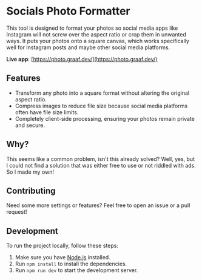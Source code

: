 # Socials Photo Formatter
This tool is designed to format your photos so social media apps like Instagram will not screw over the aspect ratio or crop them in unwanted ways.
It puts your photos onto a square canvas, which works specifically well for Instagram posts and maybe other social media platforms.

**Live app**: [https://photo.graaf.dev/](https://photo.graaf.dev/)

## Features
- Transform any photo into a square format without altering the original aspect ratio.
- Compress images to reduce file size because social media platforms often have file size limits.
- Completely client-side processing, ensuring your photos remain private and secure.

## Why?
This seems like a common problem, isn't this already solved? Well, yes, but I could not find a solution that was either free to use or not riddled with ads. So I made my own!

## Contributing
Need some more settings or features? Feel free to open an issue or a pull request!

## Development
To run the project locally, follow these steps:

1. Make sure you have [Node.js](https://nodejs.org/) installed.
2. Run `npm install` to install the dependencies.
3. Run `npm run dev` to start the development server.
